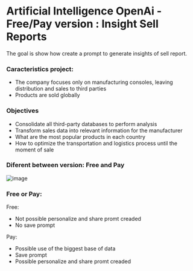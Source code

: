 # Artificial Intelligence OpenAi - Free/Pay version : Insight Sell Reports
The goal is show how create a prompt to generate insights of sell report. 

### Caracteristics project:
- The company focuses only on manufacturing consoles, leaving distribution and sales to third parties
- Products are sold globally

### Objectives
- Consolidate all third-party databases to perform analysis
- Transform sales data into relevant information for the manufacturer
- What are the most popular products in each country
- How to optimize the transportation and logistics process until the moment of sale


### Diferent between version: Free and Pay

![image](https://github.com/user-attachments/assets/a0f1f9fc-cb2a-428d-af75-fda31a0c897e)


### Free or Pay:

Free:
- Not possible personalize and share promt creaded
- No save prompt

Pay:
- Possible use of the biggest base of data
- Save prompt
-  Possible personalize and share promt creaded

